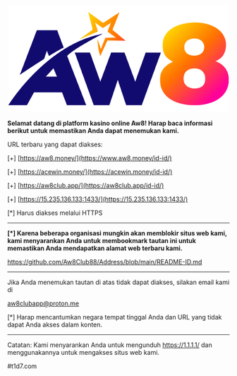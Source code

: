 <div align="center">
	<img src="https://github.com/Aw8Club88/Address/blob/main/AW8.png" alt="Editor" width="500">
</div>

**Selamat datang di platform kasino online Aw8! Harap baca informasi berikut untuk memastikan Anda dapat menemukan kami.**<br>

URL terbaru yang dapat diakses:

[+]  [https://aw8.money/](https://www.aw8.money/id-id/)

[+] [https://acewin.money/](https://acewin.money/id-id/)

[+] [https://aw8club.app/](https://aw8club.app/id-id/)

[+] [https://15.235.136.133:1433/](https://15.235.136.133:1433/)

[*] Harus diakses melalui HTTPS

------------------------------------------------

**[*] Karena beberapa organisasi mungkin akan memblokir situs web kami, kami menyarankan Anda untuk membookmark tautan ini untuk memastikan Anda mendapatkan alamat web terbaru kami.**

https://github.com/Aw8Club88/Address/blob/main/README-ID.md

------------------------------------------------

Jika Anda menemukan tautan di atas tidak dapat diakses, silakan email kami di

aw8clubapp@proton.me

[*] Harap mencantumkan negara tempat tinggal Anda dan URL yang tidak dapat Anda akses dalam konten.

------------------------------------------------

Catatan:
Kami menyarankan Anda untuk mengunduh https://1.1.1.1/ dan menggunakannya untuk mengakses situs web kami.

#t1d7.com
